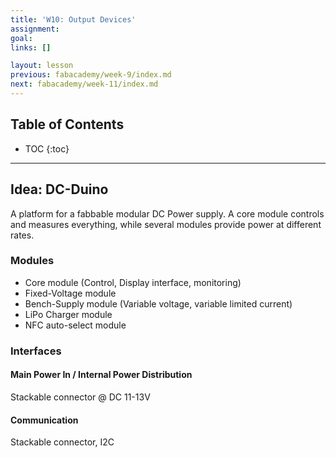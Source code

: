 ```yaml
---
title: 'W10: Output Devices'
assignment:
goal:
links: []

layout: lesson
previous: fabacademy/week-9/index.md
next: fabacademy/week-11/index.md
---
```


## Table of Contents

* TOC
{:toc}

---

## Idea: DC-Duino

A platform for a fabbable modular DC Power supply. A core module controls and measures everything, while several modules provide power at different rates.

### Modules

- Core module (Control, Display interface, monitoring)
- Fixed-Voltage module
- Bench-Supply module (Variable voltage, variable limited current)
- LiPo Charger module
- NFC auto-select module

### Interfaces

#### Main Power In / Internal Power Distribution

Stackable connector @ DC 11-13V

#### Communication

Stackable connector, I2C
